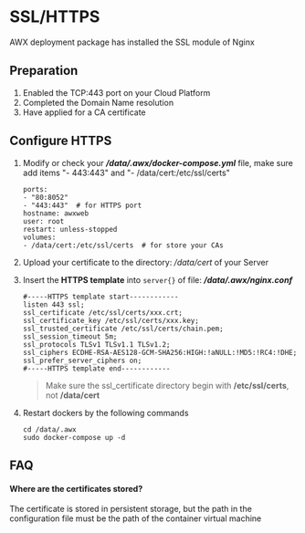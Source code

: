 # SSL/HTTPS

AWX deployment package has installed the SSL module of Nginx  

## Preparation

1. Enabled the TCP:443 port on your Cloud Platform
2. Completed the Domain Name resolution
3. Have applied for a CA certificate

## Configure HTTPS

1. Modify or check your ***/data/.awx/docker-compose.yml*** file, make sure add items "- 443:443" and  "- /data/cert:/etc/ssl/certs"
    ```
    ports:
    - "80:8052"
    - "443:443"  # for HTTPS port
    hostname: awxweb
    user: root
    restart: unless-stopped
    volumes:
    - /data/cert:/etc/ssl/certs  # for store your CAs
    ```
2. Upload your certificate to the directory: */data/cert* of your Server

3. Insert the **HTTPS template** into `server{}` of file: ***/data/.awx/nginx.conf***
   ``` text
   #-----HTTPS template start------------
   listen 443 ssl; 
   ssl_certificate /etc/ssl/certs/xxx.crt;
   ssl_certificate_key /etc/ssl/certs/xxx.key;
   ssl_trusted_certificate /etc/ssl/certs/chain.pem;
   ssl_session_timeout 5m;
   ssl_protocols TLSv1 TLSv1.1 TLSv1.2;
   ssl_ciphers ECDHE-RSA-AES128-GCM-SHA256:HIGH:!aNULL:!MD5:!RC4:!DHE;
   ssl_prefer_server_ciphers on;
   #-----HTTPS template end------------
   ```
   > Make sure the ssl_certificate directory begin with **/etc/ssl/certs**, not **/data/cert**

4. Restart dockers by the following commands
   ```
   cd /data/.awx
   sudo docker-compose up -d
   ```

## FAQ

#### Where are the certificates stored?

The certificate is stored in persistent storage, but the path in the configuration file must be the path of the container virtual machine